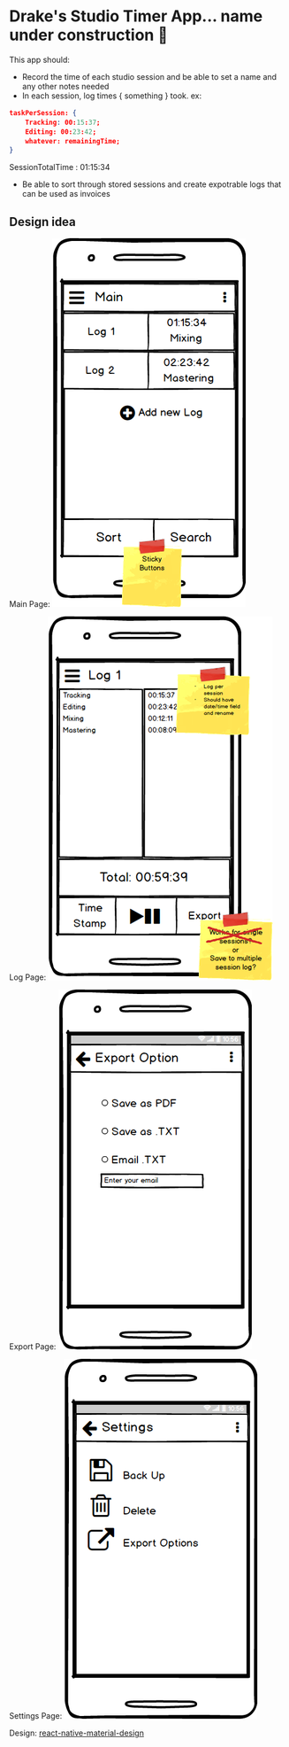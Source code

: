 # Drake's Studio Timer App... name under construction 😬

This app should:

* Record the time of each studio session and be able to set a name and any other notes needed
* In each session, log times { something } took. ex: 

``` json
taskPerSession: {
	Tracking: 00:15:37;
	Editing: 00:23:42;
	whatever: remainingTime;
}
```

SessionTotalTime : 01:15:34

* Be able to sort through stored sessions and create expotrable logs that can be used as invoices

## Design idea

Main Page: ![android-main.png](./Front-end/mockup/img/android-main.png)

Log Page:  ![android-logScreen.png](./Front-end/mockup/img/android-logScreen.png)

Export Page: ![android-export.png](./Front-end/mockup/img/android-export.png)

Settings Page: ![android-settings.png](./Front-end/mockup/img/andriod-settings.png)



Design: [react-native-material-design](https://github.com/react-native-material-design/react-native-material-design)